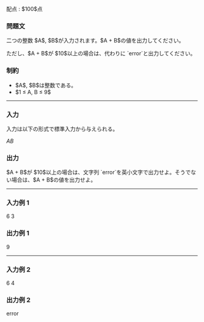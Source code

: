 
<div>

<meta>

</meta>

<span>

<span>

<p>
配点 : $100$点
</p>

<div>

<section>

### **問題文**

<p>
二つの整数 $A$, $B$が入力されます。$A + B$の値を出力してください。
</p>

<p>
ただし、$A + B$が $10$以上の場合は、代わりに `error`と出力してください。
</p>

</section>

</div>

<div>

<section>

### **制約**

<ul>

<li>
$A$, $B$は整数である。
</li>

<li>
$1 ≤ A, B ≤ 9$
</li>

</ul>

</section>

</div>

---

<div>

<div>

<section>

### **入力**

<p>
入力は以下の形式で標準入力から与えられる。
</p>

<div>

$A$$B$
</div>

</section>

</div>

<div>

<section>

### **出力**

<p>
$A + B$が $10$以上の場合は、文字列 `error`を英小文字で出力せよ。そうでない場合は、$A + B$の値を出力せよ。
</p>

</section>

</div>

</div>

---

<div>

<section>

### **入力例 1**

<div>

6 3

</div>

</section>

</div>

<div>

<section>

### **出力例 1**

<div>

9

</div>

</section>

</div>

---

<div>

<section>

### **入力例 2**

<div>

6 4

</div>

</section>

</div>

<div>

<section>

### **出力例 2**

<div>

error

</div>

</section>

</div>

</span>

</span>

</div>
